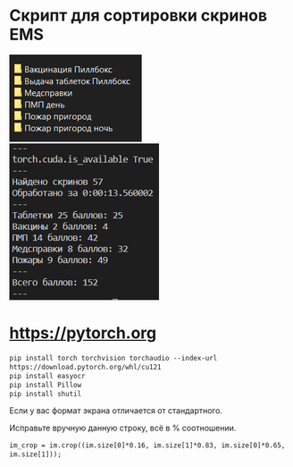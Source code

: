 # Скрипт для сортировки скринов EMS
![example.png](https://github.com/Slayez/emsreader/blob/master/img/example.png)
![example2.png](https://github.com/Slayez/emsreader/blob/master/img/example2.png)
# https://pytorch.org
```
pip install torch torchvision torchaudio --index-url https://download.pytorch.org/whl/cu121
pip install easyocr
pip install Pillow
pip install shutil
```

Если у вас формат экрана отличается от стандартного.

Исправьте вручную данную строку, всё в % соотношении.
```
im_crop = im.crop((im.size[0]*0.16, im.size[1]*0.83, im.size[0]*0.65, im.size[1]));
```
